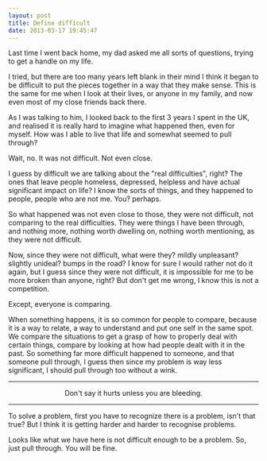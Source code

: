 ```yaml
---
layout: post
title: Define difficult
date: 2013-03-17 19:45:47
---
```


Last time I went back home, my dad asked me all sorts of questions, trying to get a handle on my life. 

I tried, but there are too many years left blank in their mind I think it began to be difficult to put the pieces together in a way that they make sense. This is the same for me when I look at their lives, or anyone in my family, and now even most of my close friends back there.

As I was talking to him, I looked back to the first 3 years I spent in the UK, and realised it is really hard to imagine what happened then, even for myself. How was I able to live that life and somewhat seemed to pull through?

Wait, no. It was not difficult. Not even close. 

I guess by difficult we are talking about the "real difficulties", right? The ones that leave people homeless, depressed, helpless and have actual significant impact on life? I know the sorts of things, and they happened to people, people who are not me. You? perhaps.

So what happened was not even close to those, they were not difficult, not comparing to the real difficulties. They were things I have been through, and nothing more, nothing worth dwelling on, nothing worth mentioning, as they were not difficult.

Now, since they were not difficult, what were they? mildly unpleasant? slightly unideal? bumps in the road? I know for sure I would rather not do it again, but I guess since they were not difficult, it is impossible for me to be more broken than anyone, right? But don't get me wrong, I know this is not a competition.

Except, everyone is comparing.

When something happens, it is so common for people to compare, because it is a way to relate, a way to understand and put one self in the same spot. We compare the situations to get a grasp of how to properly deal with certain things, compare by looking at how had people dealt with it in the past. So something far more difficult happened to someone, and that someone pull through, I guess then since my problem is way less significant, I should pull through too without a wink.

---

<center class="muted">Don't say it hurts unless you are bleeding.</center>

---

To solve a problem, first you have to recognize there is a problem, isn't that true? But I think it is getting harder and harder to recognise problems. 

Looks like what we have here is not difficult enough to be a problem. So, just pull through. You will be fine.